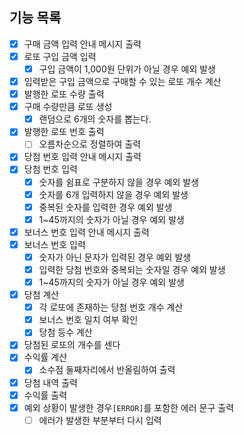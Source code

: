 ## 기능 목록

- [x] 구매 금액 입력 안내 메시지 출력
- [x] 로또 구입 금액 입력
    -[x] 구입 금액이 1,000원 단위가 아닐 경우 예외 발생
-[x] 입력받은 구입 금액으로 구매할 수 있는 로또 개수 계산
-[x] 발행한 로또 수량 출력
-[x] 구매 수량만큼 로또 생성
    -[x] 랜덤으로 6개의 숫자를 뽑는다.
-[x] 발행한 로또 번호 출력
    -[ ] 오름차순으로 정렬하여 출력
- [x] 당첨 번호 입력 안내 메시지 출력
- [x] 당첨 번호 입력
    -[x] 숫자를 쉼표로 구분하지 않을 경우 예외 발생
    -[x] 숫자를 6개 입력하지 않을 경우 예외 발생
    -[x] 중복된 숫자를 입력한 경우 예외 발생
    -[x] 1~45까지의 숫자가 아닐 경우 예외 발생
- [x] 보너스 번호 입력 안내 메시지 출력
- [x] 보너스 번호 입력
    -[x] 숫자가 아닌 문자가 입력된 경우 예외 발생
    -[x] 입력한 당첨 번호와 중복되는 숫자일 경우 예외 발생
    -[x] 1~45까지의 숫자가 아닐 경우 예외 발생
- [x] 당첨 계산
  - [x] 각 로또에 존재하는 당첨 번호 개수 계산
  - [x] 보너스 번호 일치 여부 확인
  - [x] 당첨 등수 계산
- [x] 당첨된 로또의 개수를 센다
- [x] 수익률 계산
    -[x] 소수점 둘째자리에서 반올림하여 출력
- [x] 당첨 내역 출력
- [x] 수익률 출력
- [x] 예외 상황이 발생한 경우`[ERROR]`를 포함한 에러 문구 출력
    -[ ] 에러가 발생한 부분부터 다시 입력